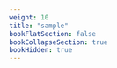 ```yaml
---
weight: 10
title: "sample"
bookFlatSection: false
bookCollapseSection: true
bookHidden: true
---
```

